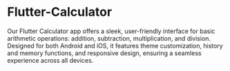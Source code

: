 # Flutter-Calculator
Our Flutter Calculator app offers a sleek, user-friendly interface for basic arithmetic operations: addition, subtraction, multiplication, and division. Designed for both Android and iOS, it features theme customization, history and memory functions, and responsive design, ensuring a seamless experience across all devices.
